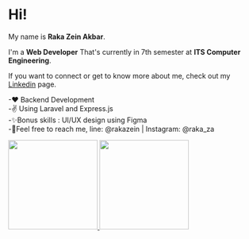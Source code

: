 # Hi!
My name is **Raka Zein Akbar**.

I'm a **Web Developer** That's currently in 7th semester at **ITS Computer Engineering**.

If you want to connect or get to know more about me, check out my [Linkedin](https://www.linkedin.com/in/rakazeinakbar/) page.

  -❤ Backend Development\
  -✌ Using Laravel and Express.js\
  -✨Bonus skills : UI/UX design using Figma\
  -🤳Feel free to reach me, line: @rakazein | Instagram: @raka_za
 
<p align="left">
<a href="https://github.com/gilangadhan">
  <img height="180em" src="https://github-readme-stats-eight-theta.vercel.app/api?username=shingo-madre&show_icons=true&theme=algolia&include_all_commits=true&count_private=true"/>
  <img height="180em" src="https://github-readme-stats-eight-theta.vercel.app/api/top-langs/?username=shingo-madre&layout=compact&langs_count=8&theme=algolia"/>
</a>
</p>
